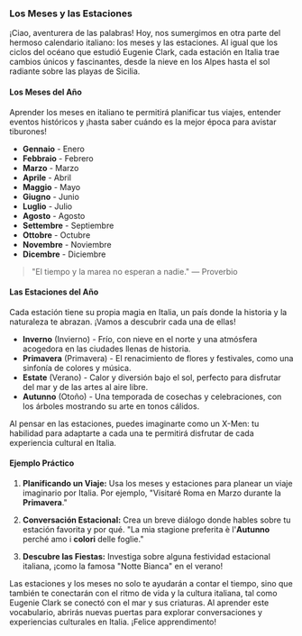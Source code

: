 ### Los Meses y las Estaciones

¡Ciao, aventurera de las palabras! Hoy, nos sumergimos en otra parte del hermoso calendario italiano: los meses y las estaciones. Al igual que los ciclos del océano que estudió Eugenie Clark, cada estación en Italia trae cambios únicos y fascinantes, desde la nieve en los Alpes hasta el sol radiante sobre las playas de Sicilia.

#### Los Meses del Año
Aprender los meses en italiano te permitirá planificar tus viajes, entender eventos históricos y ¡hasta saber cuándo es la mejor época para avistar tiburones!

- **Gennaio** - Enero
- **Febbraio** - Febrero
- **Marzo** - Marzo
- **Aprile** - Abril
- **Maggio** - Mayo
- **Giugno** - Junio
- **Luglio** - Julio
- **Agosto** - Agosto
- **Settembre** - Septiembre
- **Ottobre** - Octubre
- **Novembre** - Noviembre
- **Dicembre** - Diciembre

> "El tiempo y la marea no esperan a nadie." — Proverbio

#### Las Estaciones del Año
Cada estación tiene su propia magia en Italia, un país donde la historia y la naturaleza te abrazan. ¡Vamos a descubrir cada una de ellas!

- **Inverno** (Invierno) - Frío, con nieve en el norte y una atmósfera acogedora en las ciudades llenas de historia.
- **Primavera** (Primavera) - El renacimiento de flores y festivales, como una sinfonía de colores y música.
- **Estate** (Verano) - Calor y diversión bajo el sol, perfecto para disfrutar del mar y de las artes al aire libre.
- **Autunno** (Otoño) - Una temporada de cosechas y celebraciones, con los árboles mostrando su arte en tonos cálidos.

Al pensar en las estaciones, puedes imaginarte como un X-Men: tu habilidad para adaptarte a cada una te permitirá disfrutar de cada experiencia cultural en Italia.

#### Ejemplo Práctico

1. **Planificando un Viaje:** Usa los meses y estaciones para planear un viaje imaginario por Italia. Por ejemplo, "Visitaré Roma en Marzo durante la **Primavera**."

2. **Conversación Estacional:** Crea un breve diálogo donde hables sobre tu estación favorita y por qué. "La mia stagione preferita è l'**Autunno** perché amo i **colori** delle foglie."

3. **Descubre las Fiestas:** Investiga sobre alguna festividad estacional italiana, ¡como la famosa "Notte Bianca" en el verano!

Las estaciones y los meses no solo te ayudarán a contar el tiempo, sino que también te conectarán con el ritmo de vida y la cultura italiana, tal como Eugenie Clark se conectó con el mar y sus criaturas. Al aprender este vocabulario, abrirás nuevas puertas para explorar conversaciones y experiencias culturales en Italia. ¡Felice apprendimento!